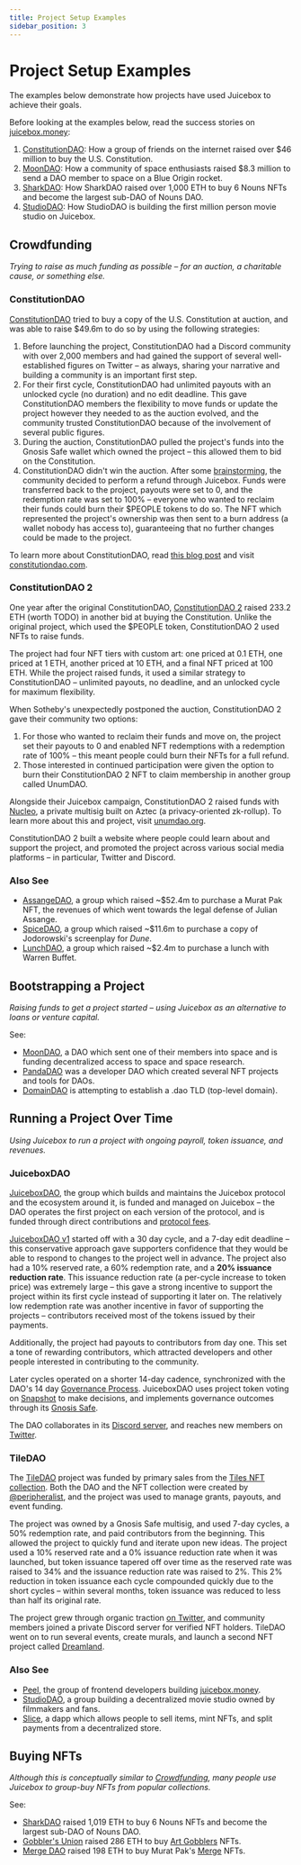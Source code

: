 ```yaml
---
title: Project Setup Examples
sidebar_position: 3
---
```


# Project Setup Examples

The examples below demonstrate how projects have used Juicebox to achieve their goals.

Before looking at the examples below, read the success stories on [juicebox.money](https://juicebox.money):

1. [ConstitutionDAO](https://juicebox.money/success-stories/constitutiondao): How a group of friends on the internet raised over $46 million to buy the U.S. Constitution.
2. [MoonDAO](https://juicebox.money/success-stories/moondao): How a community of space enthusiasts raised $8.3 million to send a DAO member to space on a Blue Origin rocket.
3. [SharkDAO](https://juicebox.money/success-stories/sharkdao): How SharkDAO raised over 1,000 ETH to buy 6 Nouns NFTs and become the largest sub-DAO of Nouns DAO.
4. [StudioDAO](https://juicebox.money/success-stories/studiodao): How StudioDAO is building the first million person movie studio on Juicebox.

## Crowdfunding

*Trying to raise as much funding as possible – for an auction, a charitable cause, or something else.*

### ConstitutionDAO

[ConstitutionDAO](https://juicebox.money/p/constitutiondao) tried to buy a copy of the U.S. Constitution at auction, and was able to raise $49.6m to do so by using the following strategies:

1. Before launching the project, ConstitutionDAO had a Discord community with over 2,000 members and had gained the support of several well-established figures on Twitter – as always, sharing your narrative and building a community is an important first step.
2. For their first cycle, ConstitutionDAO had unlimited payouts with an unlocked cycle (no duration) and no edit deadline. This gave ConstitutionDAO members the flexibility to move funds or update the project however they needed to as the auction evolved, and the community trusted ConstitutionDAO because of the involvement of several public figures.
3. During the auction, ConstitutionDAO pulled the project's funds into the Gnosis Safe wallet which owned the project – this allowed them to bid on the Constitution.
4. ConstitutionDAO didn't win the auction. After some [brainstorming](/blog/constitutiondao-refund-brainstorm/), the community decided to perform a refund through Juicebox. Funds were transferred back to the project, payouts were set to 0, and the redemption rate was set to 100% – everyone who wanted to reclaim their funds could burn their $PEOPLE tokens to do so. The NFT which represented the project's ownership was then sent to a burn address (a wallet nobody has access to), guaranteeing that no further changes could be made to the project.

To learn more about ConstitutionDAO, read [this blog post](/blog/constitutiondao-config/) and visit [constitutiondao.com](https://www.constitutiondao.com/).

### ConstitutionDAO 2

One year after the original ConstitutionDAO, [ConstitutionDAO 2](https://juicebox.money/v2/p/350) raised 233.2 ETH (worth TODO) in another bid at buying the Constitution. Unlike the original project, which used the $PEOPLE token, ConstitutionDAO 2 used NFTs to raise funds.

The project had four NFT tiers with custom art: one priced at 0.1 ETH, one priced at 1 ETH, another priced at 10 ETH, and a final NFT priced at 100 ETH. While the project raised funds, it used a similar strategy to ConstitutionDAO – unlimited payouts, no deadline, and an unlocked cycle for maximum flexibility.

When Sotheby's unexpectedly postponed the auction, ConstitutionDAO 2 gave their community two options:

1. For those who wanted to reclaim their funds and move on, the project set their payouts to 0 and enabled NFT redemptions with a redemption rate of 100% – this meant people could burn their NFTs for a full refund.
2. Those interested in continued participation were given the option to burn their ConstitutionDAO 2 NFT to claim membership in another group called UnumDAO.

Alongside their Juicebox campaign, ConstitutionDAO 2 raised funds with [Nucleo](https://www.gonucleo.xyz/), a private multisig built on Aztec (a privacy-oriented zk-rollup). To learn more about this and project, visit [unumdao.org](https://unumdao.org/).

ConstitutionDAO 2 built a website where people could learn about and support the project, and promoted the project across various social media platforms – in particular, Twitter and Discord.

### Also See

- [AssangeDAO](https://juicebox.money/p/assangedao), a group which raised ~$52.4m to purchase a Murat Pak NFT, the revenues of which went towards the legal defense of Julian Assange.
- [SpiceDAO](https://juicebox.money/p/spicedao), a group which raised ~$11.6m to purchase a copy of Jodorowski's screenplay for *Dune*.
- [LunchDAO](https://juicebox.money/p/lunchdao), a group which raised ~$2.4m to purchase a lunch with Warren Buffet.

## Bootstrapping a Project

*Raising funds to get a project started – using Juicebox as an alternative to loans or venture capital.*

See:

- [MoonDAO](https://juicebox.money/p/moondao), a DAO which sent one of their members into space and is funding decentralized access to space and space research.
- [PandaDAO](https://juicebox.money/p/pandadao) was a developer DAO which created several NFT projects and tools for DAOs.
- [DomainDAO](https://juicebox.money/p/domaindao) is attempting to establish a .dao TLD (top-level domain).

## Running a Project Over Time

*Using Juicebox to run a project with ongoing payroll, token issuance, and revenues.*

### JuiceboxDAO

[JuiceboxDAO](https://juicebox.money/@juicebox), the group which builds and maintains the Juicebox protocol and the ecosystem around it, is funded and managed on Juicebox – the DAO operates the first project on each version of the protocol, and is funded through direct contributions and [protocol fees](/dao/jbx/#about-fees).

[JuiceboxDAO v1](https://juicebox.money/p/juicebox) started off with a 30 day cycle, and a 7-day edit deadline – this conservative approach gave supporters confidence that they would be able to respond to changes to the project well in advance. The project also had a 10% reserved rate, a 60% redemption rate, and a **20% issuance reduction rate**. This issuance reduction rate (a per-cycle increase to token price) was extremely large – this gave a strong incentive to support the project within its first cycle instead of supporting it later on. The relatively low redemption rate was another incentive in favor of supporting the projects – contributors received most of the tokens issued by their payments.

Additionally, the project had payouts to contributors from day one. This set a tone of rewarding contributors, which attracted developers and other people interested in contributing to the community.

Later cycles operated on a shorter 14-day cadence, synchronized with the DAO's 14 day [Governance Process](/dao/process/). JuiceboxDAO uses project token voting on [Snapshot](https://snapshot.org) to make decisions, and implements governance outcomes through its [Gnosis Safe](https://app.safe.global/apps/open?safe=eth:0xAF28bcB48C40dBC86f52D459A6562F658fc94B1e).

The DAO collaborates in its [Discord server](https://discord.gg/juicebox), and reaches new members on [Twitter](https://twitter.com/juiceboxETH).

### TileDAO

The [TileDAO](https://juicebox.money/p/tiles) project was funded by primary sales from the [Tiles NFT collection](https://tiles.art/#/). Both the DAO and the NFT collection were created by [@peripheralist](https://twitter.com/peripheralist), and the project was used to manage grants, payouts, and event funding.

The project was owned by a Gnosis Safe multisig, and used 7-day cycles, a 50% redemption rate, and paid contributors from the beginning. This allowed the project to quickly fund and iterate upon new ideas. The project used a 10% reserved rate and a 0% issuance reduction rate when it was launched, but token issuance tapered off over time as the reserved rate was raised to 34% and the issuance reduction rate was raised to 2%. This 2% reduction in token issuance each cycle compounded quickly due to the short cycles – within several months, token issuance was reduced to less than half its original rate.

The project grew through organic traction [on Twitter](https://twitter.com/Tile_DAO), and community members joined a private Discord server for verified NFT holders. TileDAO went on to run several events, create murals, and launch a second NFT project called [Dreamland](https://tiles.art/#/dreamland).

### Also See

- [Peel](https://juicebox.money/@peel), the group of frontend developers building [juicebox.money](https://juicebox.money).
- [StudioDAO](https://juicebox.money/@studiodao), a group building a decentralized movie studio owned by filmmakers and fans.
- [Slice](https://juicebox.money/p/slice), a dapp which allows people to sell items, mint NFTs, and split payments from a decentralized store.

## Buying NFTs

*Although this is conceptually similar to [Crowdfunding](#crowdfunding), many people use Juicebox to group-buy NFTs from popular collections.*

See:

- [SharkDAO](https://juicebox.money/p/sharkdao) raised 1,019 ETH to buy 6 Nouns NFTs and become the largest sub-DAO of Nouns DAO.
- [Gobbler's Union](https://juicebox.money/@gobblerunion) raised 286 ETH to buy [Art Gobblers](https://artgobblers.com/) NFTs.
- [Merge DAO](https://juicebox.money/p/mergedao) raised 198 ETH to buy Murat Pak's [Merge](https://www.niftygateway.com/collections/pakmerge) NFTs.
